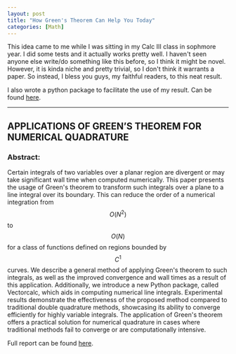 ```yaml
---
layout: post
title: "How Green's Theorem Can Help You Today"
categories: [Math]
---
```

This idea came to me while I was sitting in my Calc III class in sophmore year. I did some tests and it actually works pretty well. I haven't seen anyone else write/do something like this before, so I think it might be novel. However, it is kinda niche and pretty trivial, so I don't think it warrants a paper. So instead, I bless you guys, my faithful readers, to this neat result.

I also wrote a python package to facilitate the use of my result. Can be found [here](https://github.com/xan3c/vectorcalc).


---
## APPLICATIONS OF GREEN’S THEOREM FOR NUMERICAL QUADRATURE


### Abstract:
Certain integrals of two variables over a planar region are divergent or may take significant wall time when computed numerically. This paper presents the usage of Green's theorem to transform such integrals over a plane to a line integral over its boundary. This can reduce the order of a numerical integration from $$O(N^2)$$ to $$O(N)$$ for a class of functions defined on regions bounded by $$C^1$$ curves. We describe a general method of applying Green's theorem to such integrals, as well as the improved convergence and wall times as a result of this application. Additionally, we introduce a new Python package, called Vectorcalc, which aids in computing numerical line integrals. Experimental results demonstrate the effectiveness of the proposed method compared to traditional double quadrature methods, showcasing its ability to converge efficiently for highly variable integrals. The application of Green's theorem offers a practical solution for numerical quadrature in cases where traditional methods fail to converge or are computationally intensive.

Full report can be found [here](/assets/greens_theorem_report.pdf).
